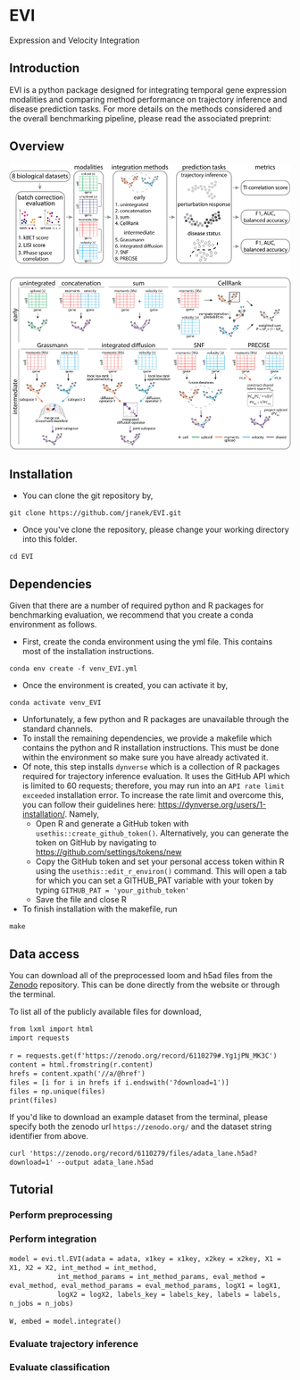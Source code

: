 # EVI
Expression and Velocity Integration

## Introduction
EVI is a python package designed for integrating temporal gene expression modalities and comparing method performance on trajectory inference and disease prediction tasks. For more details on the methods considered and the overall benchmarking pipeline, please read the associated preprint:

## Overview
<p align="center">
  <img src="/doc/pipeline.png"/>
</p>

## Installation

* You can clone the git repository by, 

```
git clone https://github.com/jranek/EVI.git
```

* Once you've clone the repository, please change your working directory into this folder.

```
cd EVI
```

## Dependencies

Given that there are a number of required python and R packages for benchmarking evaluation, we recommend that you create a conda environment as follows. 

* First, create the conda environment using the yml file. This contains most of the installation instructions.

```
conda env create -f venv_EVI.yml
```

* Once the environment is created, you can activate it by,

```
conda activate venv_EVI
```

* Unfortunately, a few python and R packages are unavailable through the standard channels.
* To install the remaining dependencies, we provide a makefile which contains the python and R installation instructions. This must be done within the environment so make sure you have already activated it. 
* Of note, this step installs `dynverse` which is a collection of R packages required for trajectory inference evaluation. It uses the GitHub API which is limited to 60 requests; therefore, you may run into an `API rate limit exceeded` installation error. To increase the rate limit and overcome this, you can follow their guidelines here: https://dynverse.org/users/1-installation/. Namely, 
    * Open R and generate a GitHub token with `usethis::create_github_token()`. Alternatively, you can generate the token on GitHub by navigating to https://github.com/settings/tokens/new
    * Copy the GitHub token and set your personal access token within R using the `usethis::edit_r_environ()` command. This will open a tab for which you can set a GITHUB_PAT variable with your token by typing `GITHUB_PAT = 'your_github_token'` 
    * Save the file and close R
* To finish installation with the makefile, run

```
make
```

## Data access
You can download all of the preprocessed loom and h5ad files from the [Zenodo](https://zenodo.org/record/6110279#.Yg1jPN_MK3C) repository. This can be done directly from the website or through the terminal. 

To list all of the publicly available files for download, 

```
from lxml import html
import requests

r = requests.get(f'https://zenodo.org/record/6110279#.Yg1jPN_MK3C')
content = html.fromstring(r.content)
hrefs = content.xpath('//a/@href')
files = [i for i in hrefs if i.endswith('?download=1')]
files = np.unique(files)
print(files)
```

If you'd like to download an example dataset from the terminal, please specify both the zenodo url `https://zenodo.org/` and the dataset string identifier from above. 

```
curl 'https://zenodo.org/record/6110279/files/adata_lane.h5ad?download=1' --output adata_lane.h5ad
```

## Tutorial

### Perform preprocessing

### Perform integration

```
model = evi.tl.EVI(adata = adata, x1key = x1key, x2key = x2key, X1 = X1, X2 = X2, int_method = int_method,
            int_method_params = int_method_params, eval_method = eval_method, eval_method_params = eval_method_params, logX1 = logX1,
            logX2 = logX2, labels_key = labels_key, labels = labels, n_jobs = n_jobs)

W, embed = model.integrate()
```

### Evaluate trajectory inference

### Evaluate classification 
